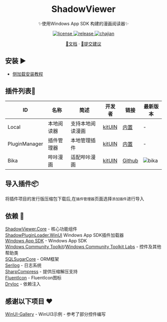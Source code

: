 <div align="center">

# ShadowViewer

✨使用Windows App SDK 构建的漫画阅读器✨

</div>

<p align="center">
  <a href="https://github.com/kitUIN/ShadowViewer/blob/master/LICENSE">
    <img src="https://img.shields.io/badge/license-MIT-green" alt="license">
  </a>
  <a href="https://github.com/kitUIN/ShadowViewer/releases">
    <img src="https://img.shields.io/github/v/release/kitUIN/ShadowViewer" alt="release">
  </a>
    <a href="[https://t.me/+fEYa0cq8iwA4NmVl](https://github.com/kitUIN/ShadowViewer.Core/releases)">
    <img src="https://img.shields.io/badge/插件管理器-20230821-8A2BE2" alt="chajian">
  </a>
</p> 
<p align="center">
  <a href="https://shadowviewer.kituin.fun/">📖文档</a>
  ·
  <a href="https://github.com/kitUIN/ShadowViewer/issues/new/choose">🐛提交建议</a>
</p>

## 安装 ▶️

- [侧加载安装教程](https://shadowviewer.kituin.fun/wiki/shadowviewer/use/install/#%E5%BE%AE%E8%BD%AF%E5%95%86%E5%BA%97-%E6%9C%AA%E6%94%AF%E6%8C%81)

## 插件列表🔩
| ID | 名称                                    |       简述           | 开发者  | 链接                    |最新版本 |
|--------------------------------|--------------------------------|---------|-----------------------|-----------------------|----|
| Local | 本地阅读器 | 支持本地阅读漫画             | [kitUIN](https://github.com/kitUIN) | [内置](https://github.com/kitUIN/ShadowViewer.Plugin.Local) | - |
| PluginManager | 插件管理器 | 本地管理插件             | [kitUIN](https://github.com/kitUIN) | [内置](https://github.com/kitUIN/ShadowViewer.Plugin.PluginManager) | - |
| Bika | 哔咔漫画 | 适配哔咔漫画             | [kitUIN](https://github.com/kitUIN) | [Github](https://github.com/kitUIN/ShadowViewer.Plugin.Bika) |![bika](https://img.shields.io/github/v/release/kitUIN/ShadowViewer.Plugin.Bika?color=blue&include_prereleases)|

## 导入插件📦
将插件项目的发行版压缩包下载后,在`插件管理器`页面选择`添加插件`进行导入

## 依赖 📂
[ShadowViewer.Core](https://github.com/kitUIN/ShadowViewer.Core) - 核心功能组件  
[ShadowPluginLoader.WinUI](https://github.com/kitUIN/ShadowPluginLoader.WinUI) Windows App SDK插件加载器  
[Windows App SDK](https://github.com/microsoft/WindowsAppSDK) - Windows App SDK  
[Windows Community Toolkit](https://github.com/CommunityToolkit/dotnet)/[Windows Community Toolkit Labs](https://github.com/CommunityToolkit/Labs-Windows) - 控件及其他帮助类  
[SQLSugarCore](https://github.com/DotNetNext/SqlSugar) - ORM框架  
[Serilog](https://serilog.net) - 日志系统  
[SharpCompress](https://github.com/adamhathcock/sharpcompress) - 提供压缩解压支持  
[FluentIcon](https://github.com/KitUIN/FluentIcon) - FluentIcon图标  
[DryIoc](https://github.com/dadhi/DryIoc) - 依赖注入

## 感谢以下项目 ❤️
[WinUI-Gallery](https://github.com/microsoft/WinUI-Gallery) - WinUI3示例 - 参考了部分控件编写  
